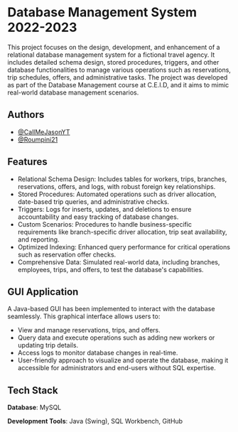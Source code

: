 # Database Management System 2022-2023
This project focuses on the design, development, and enhancement of a relational database management system for a fictional travel agency. It includes detailed schema design, stored procedures, triggers, and other database functionalities to manage various operations such as reservations, trip schedules, offers, and administrative tasks. The project was developed as part of the Database Management course at C.E.I.D, and it aims to mimic real-world database management scenarios.

## Authors
- [@CallMeJasonYT](https://github.com/CallMeJasonYT)
- [@Roumpini21](https://github.com/Roumpini21)
  
## Features
- Relational Schema Design: Includes tables for workers, trips, branches, reservations, offers, and logs, with robust foreign key relationships.
- Stored Procedures: Automated operations such as driver allocation, date-based trip queries, and administrative checks.
- Triggers: Logs for inserts, updates, and deletions to ensure accountability and easy tracking of database changes.
- Custom Scenarios: Procedures to handle business-specific requirements like branch-specific driver allocation, trip seat availability, and reporting.
- Optimized Indexing: Enhanced query performance for critical operations such as reservation offer checks.
- Comprehensive Data: Simulated real-world data, including branches, employees, trips, and offers, to test the database's capabilities.

## GUI Application
A Java-based GUI has been implemented to interact with the database seamlessly. This graphical interface allows users to:

- View and manage reservations, trips, and offers.
- Query data and execute operations such as adding new workers or updating trip details.
- Access logs to monitor database changes in real-time.
- User-friendly approach to visualize and operate the database, making it accessible for administrators and end-users without SQL expertise.

## Tech Stack

**Database**: MySQL

**Development Tools**: Java (Swing), SQL Workbench, GitHub
